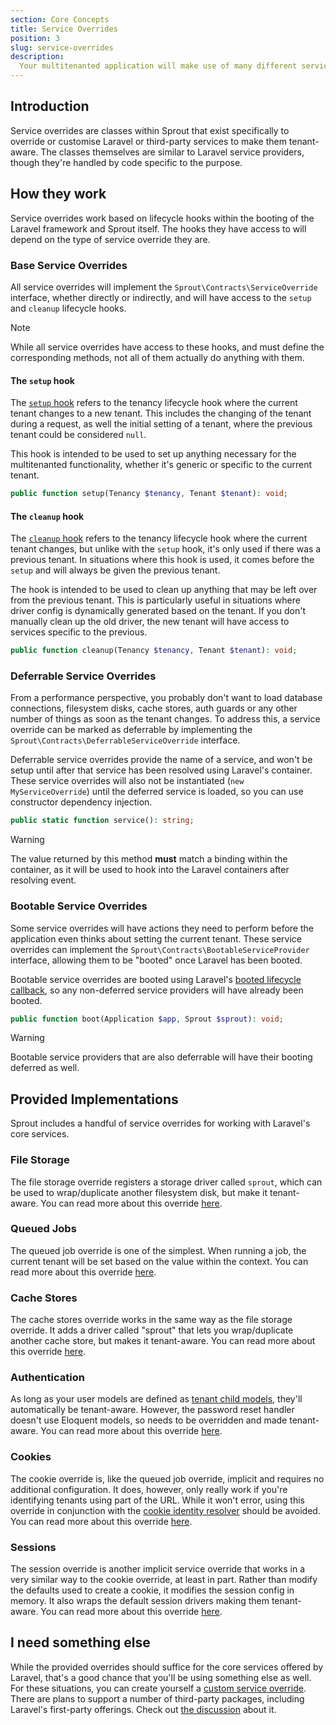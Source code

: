 ```yaml
---
section: Core Concepts
title: Service Overrides
position: 3
slug: service-overrides
description:
  Your multitenanted application will make use of many different services, whether provided by Laravel itself, or a third-party package. These services won't know about your tenants, or even multitenancy. Service overrides allow you to customise and override some parts of these services to make them tenant-aware.
---
```


## Introduction

Service overrides are classes within Sprout
that exist specifically to override or customise Laravel or third-party services to make them tenant-aware.
The classes themselves are similar to Laravel service providers, though they're handled by code specific to the purpose.

## How they work

Service overrides work based on lifecycle hooks within the booting of the Laravel framework and Sprout itself.
The hooks they have access to will depend on the type of service override they are.

### Base Service Overrides

All service overrides will implement the `Sprout\Contracts\ServiceOverride` interface, whether directly or indirectly,
and will have access to the `setup` and `cleanup` lifecycle hooks.

> [!NOTE]
> While all service overrides have access to these hooks,
> and must define the corresponding methods, not all of them actually do anything with them.

#### The `setup` hook

The [`setup` hook](lifecycle#tenancy-setup) refers to the tenancy lifecycle hook
where the current tenant changes to a new tenant.
This includes the changing of the tenant during a request,
as well the initial setting of a tenant, where the previous tenant could be considered `null`.

This hook is intended to be used to set up anything necessary for the multitenanted functionality,
whether it's generic or specific to the current tenant.

```php
public function setup(Tenancy $tenancy, Tenant $tenant): void;
```

#### The `cleanup` hook

The [`cleanup` hook](lifecycle#tenancy-cleanup) refers to the tenancy lifecycle hook where the current tenant changes,
but unlike with the `setup` hook, it's only used if there was a previous tenant.
In situations where this hook is used, it comes before the `setup` and will always be given the previous tenant.

The hook is intended to be used to clean up anything that may be left over from the previous tenant.
This is particularly useful in situations where driver config is dynamically generated based on the tenant.
If you don't manually clean up the old driver, the new tenant will have access to services specific to the previous.

```php
public function cleanup(Tenancy $tenancy, Tenant $tenant): void;
```

### Deferrable Service Overrides

From a performance perspective, you probably don't want to load database connections,
filesystem disks, cache stores, auth guards or any other number of things as soon as the tenant changes.
To address this,
a service override can be marked as deferrable
by implementing the `Sprout\Contracts\DeferrableServiceOverride` interface.

Deferrable service overrides provide the name of a service,
and won't be setup until after that service has been resolved using Laravel's container.
These service overrides will also not be instantiated (`new MyServiceOverride`) until the deferred service is loaded,
so you can use constructor dependency injection.

```php
public static function service(): string;
```

> [!WARNING]
> The value returned by this method **must** match a binding within the container,
> as it will be used to hook into the Laravel containers after resolving event.

### Bootable Service Overrides

Some service overrides will have actions they need to perform
before the application even thinks about setting the current tenant.
These service overrides can implement the `Sprout\Contracts\BootableServiceProvider` interface,
allowing them to be "booted" once Laravel has been booted.

Bootable service overrides are booted
using
Laravel's [booted lifecycle callback](https://github.com/laravel/framework/blob/11.x/src/Illuminate/Foundation/Application.php#L1144),
so any non-deferred service providers will have already been booted.

```php
public function boot(Application $app, Sprout $sprout): void;
```

> [!WARNING]
> Bootable service providers that are also deferrable will have their booting deferred as well.

## Provided Implementations

Sprout includes a handful of service overrides for working with Laravel's core services.

### File Storage

The file storage override registers a storage driver called `sprout`,
which can be used to wrap/duplicate another filesystem disk, but make it tenant-aware.
You can read more about this override [here](storage-service-override).

### Queued Jobs

The queued job override is one of the simplest.
When running a job, the current tenant will be set based on the value within the context.
You can read more about this override [here](jobs-service-override).

### Cache Stores

The cache stores override works in the same way as the file storage override.
It adds a driver called "sprout" that lets you wrap/duplicate another cache store, but makes it tenant-aware.
You can read more about this override [here](cache-service-override).

### Authentication

As long as your user models are defined as [tenant child models](tenant-child-models),
they'll automatically be tenant-aware.
However, the password reset handler doesn't use Eloquent models, so needs to be overridden and made tenant-aware.
You can read more about this override [here](auth-service-override).

### Cookies

The cookie override is, like the queued job override, implicit and requires no additional configuration.
It does, however, only really work if you're identifying tenants using part of the URL.
While it won't error,
using this override in conjunction with the [cookie identity resolver](cookie-identity-resolvers) should be avoided.
You can read more about this override [here](cookie-service-override).

### Sessions

The session override is another implicit service override
that works in a very similar way to the cookie override, at least in part.
Rather than modify the defaults used to create a cookie,
it modifies the session config in memory.
It also wraps the default session drivers making them tenant-aware.
You can read more about this override [here](session-service-override).

## I need something else

While the provided overrides should suffice for the core services offered by Laravel,
that's a good chance that you'll be using something else as well.
For these situations, you can create yourself a [custom service override](custom-service-overrides).
There are plans to support a number of third-party packages, including Laravel's first-party offerings.
Check out [the discussion](https://github.com/orgs/sprout-laravel/discussions/72) about it.
